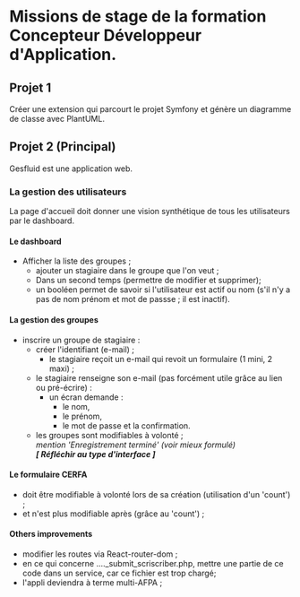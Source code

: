 # Missions de stage de la formation Concepteur Développeur d'Application.

## **Projet 1**

Créer une extension qui parcourt le projet Symfony et génère un diagramme de classe avec PlantUML.  

## **Projet 2 (Principal)**

Gesfluid est une application web.

### La gestion des utilisateurs
La page d'accueil doit donner une vision synthétique de tous les utilisateurs par le dashboard.
#### Le dashboard
* Afficher la liste des groupes ;  
    * ajouter un stagiaire dans le groupe que l'on veut ;
    * Dans un second temps (permettre de modifier et supprimer);
    * un booléen permet de savoir si l'utilisateur est actif ou nom (s'il n'y a pas de nom prénom et mot de passse ; il est inactif).
#### La gestion des groupes
* inscrire un groupe de stagiaire :  
    * créer l'identifiant (e-mail) ;
        * le stagiaire reçoit un e-mail qui revoit un formulaire (1 mini, 2 maxi) ;
    * le stagiaire renseigne son e-mail (pas forcément utile grâce au lien ou pré-écrire) :  
        * un écran demande :  
            * le nom,  
            * le prénom,  
            * le mot de passe et la confirmation.
    * les groupes sont modifiables à volonté ;  
    _mention 'Enregistrement terminé' (voir mieux formulé)_  
    **_[ Réfléchir au type d'interface ]_**

#### Le formulaire CERFA
* doit être modifiable à volonté lors de sa création (utilisation d'un 'count') ;
* et n'est plus modifiable après (grâce au 'count') ;  


#### Others improvements
* modifier les routes via React-router-dom ;  
* en ce qui concerne ...._submit_scriscriber.php, mettre une partie de ce code dans un service, car ce fichier est trop chargé;    
* l'appli deviendra à terme multi-AFPA ;